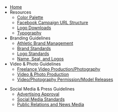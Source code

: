 <!-- docs/_sidebar.md -->

* [Home](/)
* Resources
	* [Color Palette](/color-palette.md)
	* [Facebook Campaign URL Structure](/facebook-campaign-url-structure.md)
	* [Logo Downloads](/logos.md)
	* [Typography](/typography.md)
* Branding Guidelines
	* [Athletic Brand Management](/athletic-brand-management.md)
	* [Brand Standards](/brand-standards.md)
	* [Logo Standards](/logo-standards.md)
	* [Name, Seal, and Logos](/name-seal-logos.md)
* Video & Photo Guidelines
	* [Freelance Video Production/Photography](/freelance-video-production-photography.md)
	* [Video & Photo Production](/video-photo-production.md)
	* [Video/Photography Permission/Model Releases](/video-photography-permission-model-releases.md)
- Social Media & Press Guidelines
	- [Advertising Approval](/advertising-approval.md)
	* [Social Media Standards](/social-media-standards.md)
	* [Public Relations and News Media](/public-relations-and-news-media.md)